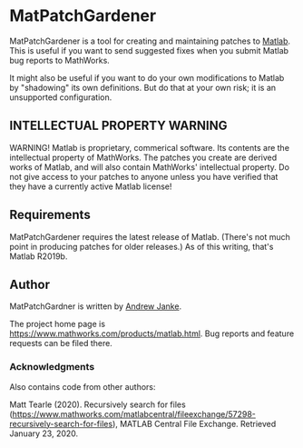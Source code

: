 # MatPatchGardener

MatPatchGardener is a tool for creating and maintaining patches to [Matlab](https://www.mathworks.com/products/matlab.html).
This is useful if you want to send suggested fixes when you submit Matlab bug reports to MathWorks.

It might also be useful if you want to do your own modifications to Matlab by "shadowing" its own definitions.
But do that at your own risk; it is an unsupported configuration.

## INTELLECTUAL PROPERTY WARNING

WARNING! Matlab is proprietary, commerical software. Its contents are the intellectual property of MathWorks. The patches you create are derived works of Matlab, and will also contain MathWorks' intellectual property. Do not give access to your patches to anyone unless you have verified that they have a currently active Matlab license!

## Requirements

MatPatchGardener requires the latest release of Matlab.
(There's not much point in producing patches for older releases.)
As of this writing, that's Matlab R2019b.

## Author

MatPatchGardner is written by [Andrew Janke](https://apjanke.net).

The project home page is <https://www.mathworks.com/products/matlab.html>. Bug reports and feature requests can be filed there.

### Acknowledgments

Also contains code from other authors:

Matt Tearle (2020). Recursively search for files (<https://www.mathworks.com/matlabcentral/fileexchange/57298-recursively-search-for-files>), MATLAB Central File Exchange. Retrieved January 23, 2020.
